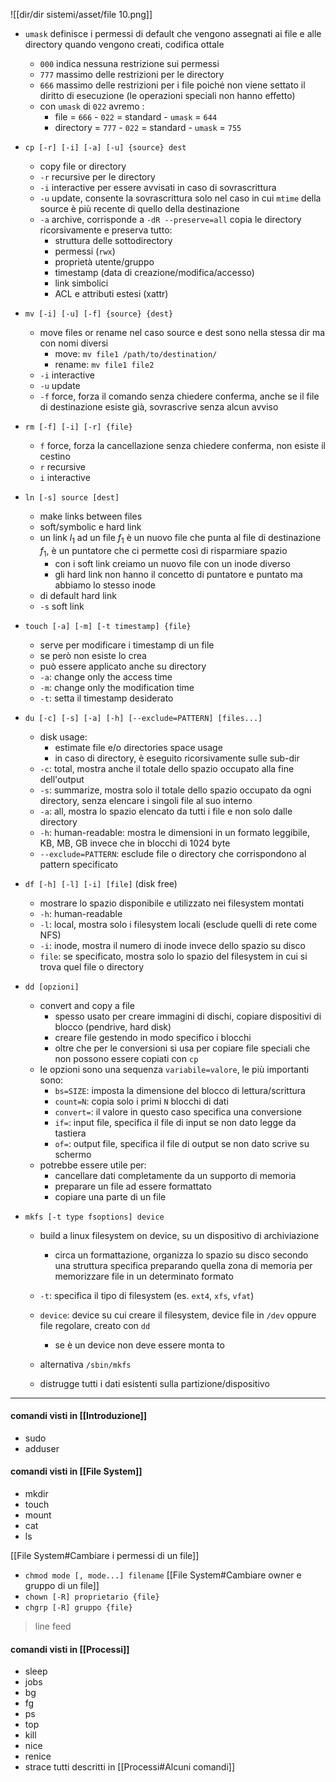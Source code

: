 ![[dir/dir sistemi/asset/file 10.png]]

- `umask` definisce i permessi di default che vengono assegnati ai file e alle directory quando vengono creati, codifica ottale
	- `000` indica nessuna restrizione sui permessi
	- `777` massimo delle restrizioni per le directory
	- `666` massimo delle restrizioni per i file poiché non viene settato il diritto di esecuzione (le operazioni speciali non hanno effetto)
	- con `umask` di `022` avremo :
		- file = `666` - `022` = standard - `umask` = `644`
		- directory = `777` - `022` = standard - `umask` = `755`

- `cp [-r] [-i] [-a] [-u] {source} dest`
	- copy file or directory
	- `-r` recursive per le directory
	- `-i` interactive per essere avvisati in caso di sovrascrittura
	- `-u` update, consente la sovrascrittura solo nel caso in cui `mtime` della source è più recente di quello della destinazione
	- `-a` archive, corrisponde a `-dR --preserve=all` copia le directory ricorsivamente e preserva tutto:
		- struttura delle sottodirectory
		- permessi (`rwx`)
		- proprietà utente/gruppo
		- timestamp (data di creazione/modifica/accesso)
		- link simbolici
		- ACL e attributi estesi (xattr)

- `mv [-i] [-u] [-f] {source} {dest}`
	- move files or rename nel caso source e dest sono nella stessa dir ma con nomi diversi
		- move: `mv file1 /path/to/destination/`
		- rename: `mv file1 file2`
	- `-i` interactive
	- `-u` update
	- `-f` force, forza il comando senza chiedere conferma, anche se il file di destinazione esiste già, sovrascrive senza alcun avviso

- `rm [-f] [-i] [-r] {file}`
	- `f` force, forza la cancellazione senza chiedere conferma, non esiste il cestino
	- `r` recursive
	- `i` interactive

- `ln [-s] source [dest]`
	- make links between files
	- soft/symbolic e hard link
	- un link $l_{1}$ ad un file $f_{1}$ è un nuovo file che punta al file di destinazione $f_{1}$, è un puntatore che ci permette così di risparmiare spazio
		- con i soft link creiamo un nuovo file con un inode diverso
		- gli hard link non hanno il concetto di puntatore e puntato ma abbiamo lo stesso inode
	- di default hard link
	- `-s` soft link

- `touch [-a] [-m] [-t timestamp] {file}`
	- serve per modificare i timestamp di un file
	- se però non esiste lo crea
	- può essere applicato anche su directory
	- `-a`: change only the access time
	- `-m`: change only the modification time
	- `-t`: setta il timestamp desiderato

- `du [-c] [-s] [-a] [-h] [--exclude=PATTERN] [files...]`
	- disk usage:
		- estimate file e/o directories space usage
		- in caso di directory, è eseguito ricorsivamente sulle sub-dir
	- `-c`: total, mostra anche il totale dello spazio occupato alla fine dell'output
	- `-s`: summarize, mostra solo il totale dello spazio occupato da ogni directory, senza elencare i singoli file al suo interno
	- `-a`: all, mostra lo spazio elencato da tutti i file e non solo dalle directory
	- `-h`: human-readable: mostra le dimensioni in un formato leggibile, KB, MB, GB invece che in blocchi di $1024$ byte
	- `--exclude=PATTERN`: esclude file o directory che corrispondono al pattern specificato

- `df [-h] [-l] [-i] [file]` (disk free)
	- mostrare lo spazio disponibile e utilizzato nei filesystem montati
	- `-h`: human-readable
	- `-l`: local, mostra solo i filesystem locali (esclude quelli di rete come NFS)
	- `-i`: inode, mostra il numero di inode invece dello spazio su disco
	- `file`: se specificato, mostra solo lo spazio del filesystem in cui si trova quel file o directory

- `dd [opzioni]`
	- convert and copy a file
		- spesso usato per creare immagini di dischi, copiare dispositivi di blocco (pendrive, hard disk)
		- creare file gestendo in modo specifico i blocchi
		- oltre che per le conversioni si usa per copiare file speciali che non possono essere copiati con `cp`
	- le opzioni sono una sequenza `variabile=valore`, le più importanti sono:
		- `bs=SIZE`: imposta la dimensione del blocco di lettura/scrittura
		- `count=N`: copia solo i primi `N` blocchi di dati
		- `convert=`: il valore in questo caso specifica una conversione
		- `if=`: input file, specifica il file di input se non dato legge da tastiera
		- `of=`: output file, specifica il file di output se non dato scrive su schermo
	- potrebbe essere utile per:
		- cancellare dati completamente da un supporto di memoria
		- preparare un file ad essere formattato
		- copiare una parte di un file

- `mkfs [-t type fsoptions] device`
	- build a linux filesystem on device, su un dispositivo di archiviazione
		- circa un formattazione, organizza lo spazio su disco secondo una struttura specifica preparando quella zona di memoria per memorizzare file in un determinato formato

	- `-t`: specifica il tipo di filesystem (es. `ext4`, `xfs`, `vfat`)
	- `device`: device su cui creare il filesystem, device file in `/dev` oppure file regolare, creato con `dd`
		- se è un device non deve essere monta to
	- alternativa `/sbin/mkfs`
	- distrugge tutti i dati esistenti sulla partizione/dispositivo


---
#### comandi visti in [[Introduzione]]
- sudo
- adduser

#### comandi visti in [[File System]]
- mkdir
- touch
- mount
- cat
- ls

[[File System#Cambiare i permessi di un file]]
- `chmod mode [, mode...] filename`
[[File System#Cambiare owner e gruppo di un file]]
- `chown [-R] proprietario {file}`
- `chgrp [-R] gruppo {file}`

> line feed

#### comandi visti in [[Processi]]
- sleep
- jobs
- bg
- fg
- ps
- top
- kill
- nice
- renice
- strace
tutti descritti in [[Processi#Alcuni comandi]]